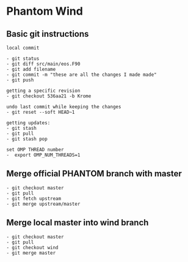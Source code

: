 Phantom Wind
============

Basic git instructions
----------------------

```
local commit 

- git status
- git diff src/main/eos.F90
- git add filename
- git commit -m "these are all the changes I made made"
- git push

getting a specific revision
- git checkout 536aa21 -b Krome

undo last commit while keeping the changes
- git reset --soft HEAD~1

getting updates:
- git stash
- git pull
- git stash pop

set OMP THREAD number
-  export OMP_NUM_THREADS=1
```

Merge official PHANTOM branch with master
-----------------------------------------
```
- git checkout master
- git pull
- git fetch upstream
- git merge upstream/master
```

Merge local master into wind branch
-----------------------------------
```
- git checkout master
- git pull
- git checkout wind
- git merge master
```
